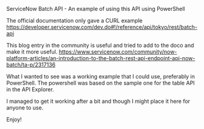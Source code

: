 ServiceNow Batch API - 
An example of using this API using PowerShell

The official documentation only gave a CURL example 
https://developer.servicenow.com/dev.do#!/reference/api/tokyo/rest/batch-api

This blog entry in the community is useful and tried to add to the doco and make it more useful.
https://www.servicenow.com/community/now-platform-articles/an-introduction-to-the-batch-rest-api-endpoint-api-now-batch/ta-p/2317136

What I wanted to see was a working example that I could use, preferably in PowerShell.
The powershell was based on the sample one for the table API in the API Explorer.

I managed to get it working after a bit and though I might place it here for anyone to use.

Enjoy!
